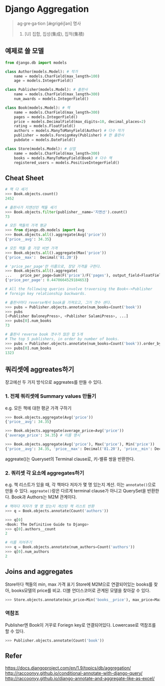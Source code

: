 # Django Aggregation

> ag·gre·ga·tion [æ̀ɡriɡéiʃən]
> 명사
> 1. [U] 집합, 집성(集成), 집적(集積)

## 예제로 쓸 모델
```python
from django.db import models

class Author(models.Model): # 작가
    name = models.CharField(max_length=100)
    age = models.IntegerField()

class Publisher(models.Model): # 출판사
    name = models.CharField(max_length=300)
    num_awards = models.IntegerField()

class Book(models.Model): # 책
    name = models.CharField(max_length=300)
    pages = models.IntegerField()
    price = models.DecimalField(max_digits=10, decimal_places=2)
    rating = models.FloatField()
    authors = models.ManyToManyField(Author) # 다수 작가
    publisher = models.ForeignKey(Publisher) # 한 출판사
    pubdate = models.DateField()

class Store(models.Model): # 상점
    name = models.CharField(max_length=300)
    books = models.ManyToManyField(Book) # 다수 책
    registered_users = models.PositiveIntegerField()
```

## Cheat Sheet
```python
# 책 다 세기
>>> Book.objects.count()
2452

# 출판사가 지앤선인 책들 세기
>>> Book.objects.filter(publisher__name='지앤선').count()
73

# 모든 책들의 가격 평균
>>> from django.db.models import Avg
>>> Book.objects.all().aggregate(Avg('price'))
{'price__avg': 34.35}

# 모든 책들 중 가장 비싼 가격
>>> Book.objects.all().aggregate(Max('price'))
{'price__max':  Decimal('81.20')}

# 'price_per_page'란 이름으로, 장당 가격을 구한다.
>>> Book.objects.all().aggregate(
...    price_per_page=Sum(F('price')/F('pages'), output_field=FloatField()))
{'price_per_page': 0.4470664529184653}

# All the following queries involve traversing the Book<->Publisher
# foreign key relationship backwards.

# 출판사마다 reverse해서 book을 가져오고, 그거 갯수 샌다.
>>> pubs = Publisher.objects.annotate(num_books=Count('book'))
>>> pubs
[<Publisher BaloneyPress>, <Publisher SalamiPress>, ...]
>>> pubs[0].num_books
73

# 출판사 reverse book 갯수가 많은 탑 5개
# The top 5 publishers, in order by number of books.
>>> pubs = Publisher.objects.annotate(num_books=Count('book')).order_by('-num_books')[:5]
>>> pubs[0].num_books
1323
```

## 쿼리셋에 aggreates하기
장고에선 두 가지 방식으로 aggreates를 만들 수 있다. 

### 1. 전체 쿼리셋에 Summary values 만들기
e.g. 모든 책에 대한 평균 가격 구하기
```python
>>> Book.objects.aggregate(Avg('price'))
{'price__avg': 34.35}

>>> Book.objects.aggregate(average_price=Avg('price'))
{'average_price': 34.35} # 이름 명시

>>> Book.objects.aggregate(Avg('price'), Max('price'), Min('price'))
{'price__avg': 34.35, 'price__max': Decimal('81.20'), 'price__min': Decimal('12.99')} # 다중 반환
```
aggreate()는 Queryset의 Terminal clause로, 키-밸류 쌍을 반환한다.

### 2. 쿼리셋 각 요소에 aggregates하기
e.g. 책 리스트가 있을 때, 각 책마다 저자가 몇 명 있는지 계산.
이는 `annotate()`으로 만들 수 있다. `aggreate()`랑은 다르게 terminal clause가 아니고 QuerySet을 반환한다. 
Book과 Authors는 M2M 관계이다. 
```python
# 책마다 저자가 몇 명 있는지 계산된 책 리스트 반환
>>> q = Book.objects.annotate(Count('authors'))

>>> q[0]
<Book: The Definitive Guide to Django>
>>> q[0].authors__count
2

# 이름 지어주기
>>> q = Book.objects.annotate(num_authors=Count('authors'))
>>> q[0].num_authors
2
```

## Joins and aggregates
Store마다 책들의 min, max 가격 표기
Store에 M2M으로 연결되어있는 books를 찾아, books모델의 price를 비교.
더블 언더스코어로 관계된 모델을 찾아갈 수 있다.
```python
>>> Store.objects.annotate(min_price=Min('books__price'), max_price=Max('books__price'))
```

### 역참조
Publisher엔 Book이 거꾸로 Foriegn key로 연결되어있다. Lowercase로 역참조를 할 수 있다.
```python
>>> Publisher.objects.annotate(Count('book'))
```

## Refer
https://docs.djangoproject.com/en/1.9/topics/db/aggregation/
http://raccoonyy.github.io/conditional-annotate-with-django-query/
http://raccoonyy.github.io/django-annotate-and-aggregate-like-as-excel/
